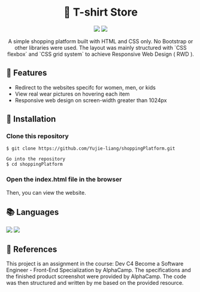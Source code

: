 # <div align='center'>:shopping_cart: T-shirt Store</div>

<div align='center'>
<p>
    <img src="https://img.shields.io/badge/CSS-Grid-blue"/>
    <img src="https://img.shields.io/badge/CSS-Flexbox-green"/>
</p>
<p>
A simple shopping platform built with HTML and CSS only. No Bootstrap or other libraries were used. The layout was mainly structured with `CSS flexbox` and `CSS grid system` to achieve Responsive Web Design ( RWD ).
</p>
</div>

## :star2: Features

- Redirect to the websites specifc for women, men, or kids<br>
- View real wear pictures on hovering each item<br>
- Responsive web design on screen-width greater than 1024px<br>

## :diamond_shape_with_a_dot_inside: Installation



### Clone this repository

```
$ git clone https://github.com/Yujie-liang/shoppingPlatform.git

Go into the repository
$ cd shoppingPlatform

```
### Open the index.html file in the browser

Then, you can view the website.

## :books: Languages

<div>
<img src="https://img.shields.io/badge/html5%20-%23E34F26.svg?&style=for-the-badge&logo=html5&logoColor=white"/>
<img src="https://img.shields.io/badge/css3%20-%231572B6.svg?&style=for-the-badge&logo=css3&logoColor=white"/>
</div>

## 💎 References

This project is an assignment in the course: 
Dev C4 Become a Software Engineer - Front-End Specialization by AlphaCamp. The specifications and the finished product screenshot were provided by AlphaCamp. The code was then structured and written by me based on the provided resource.
